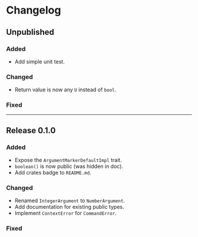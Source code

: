 # Changelog

## Unpublished

### Added

- Add simple unit test.

### Changed

- Return value is now any `U` instead of `bool`.

### Fixed

---

## Release 0.1.0

### Added

- Expose the `ArgumentMarkerDefaultImpl` trait.
- `boolean()` is now public (was hidden in doc).
- Add crates badge to `README.md`.

### Changed

- Renamed `IntegerArgument` to `NumberArgument`.
- Add documentation for existing public types.
- Implement `ContextError` for `CommandError`.

### Fixed
